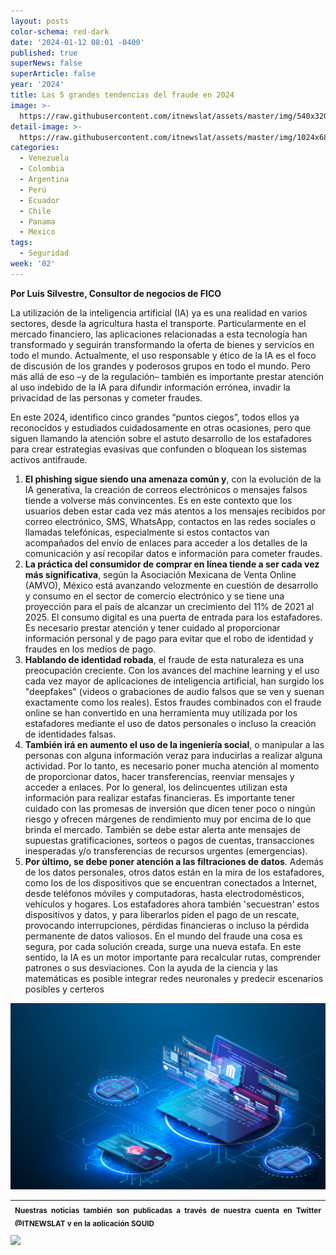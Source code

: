 ```yaml
---
layout: posts
color-schema: red-dark
date: '2024-01-12 08:01 -0400'
published: true
superNews: false
superArticle: false
year: '2024'
title: Las 5 grandes tendencias del fraude en 2024
image: >-
  https://raw.githubusercontent.com/itnewslat/assets/master/img/540x320/finanzas-seguras-p.jpg
detail-image: >-
  https://raw.githubusercontent.com/itnewslat/assets/master/img/1024x680/finanzas-seguras-g.jpg
categories:
  - Venezuela
  - Colombia
  - Argentina
  - Perú
  - Ecuador
  - Chile
  - Panama
  - Mexico
tags:
  - Seguridad
week: '02'
---
```

**Por Luis Silvestre, Consultor de negocios de FICO**

La utilización de la inteligencia artificial (IA) ya es una realidad en varios sectores, desde 
la agricultura hasta el transporte. Particularmente en el mercado financiero, las 
aplicaciones relacionadas a esta tecnología han transformado y seguirán transformando 
la oferta de bienes y servicios en todo el mundo. Actualmente, el uso responsable y ético 
de la IA es el foco de discusión de los grandes y poderosos grupos en todo el mundo. 
Pero más allá de eso –y de la regulación– también es importante prestar atención al uso 
indebido de la IA para difundir información errónea, invadir la privacidad de las personas 
y cometer fraudes.

En este 2024, identifico cinco grandes “puntos ciegos”, todos ellos ya reconocidos y 
estudiados cuidadosamente en otras ocasiones, pero que siguen llamando la atención 
sobre el astuto desarrollo de los estafadores para crear estrategias evasivas que 
confunden o bloquean los sistemas activos antifraude.

1. **El phishing sigue siendo una amenaza común y**, con la evolución de la IA 
generativa, la creación de correos electrónicos o mensajes falsos tiende a 
volverse más convincentes. Es en este contexto que los usuarios deben estar 
cada vez más atentos a los mensajes recibidos por correo electrónico, SMS, 
WhatsApp, contactos en las redes sociales o llamadas telefónicas, 
especialmente si estos contactos van acompañados del envío de enlaces para 
acceder a los detalles de la comunicación y así recopilar datos e información 
para cometer fraudes.
2. **La práctica del consumidor de comprar en línea tiende a ser cada vez más significativa**, según la Asociación Mexicana de Venta Online (AMVO), México 
está avanzando velozmente en cuestión de desarrollo y consumo en el sector de 
comercio electrónico y se tiene una proyección para el país de alcanzar un 
crecimiento del 11% de 2021 al 2025. El consumo digital es una puerta de 
entrada para los estafadores. Es necesario prestar atención y tener cuidado al 
proporcionar información personal y de pago para evitar que el robo de identidad 
y fraudes en los medios de pago.
3. **Hablando de identidad robada**, el fraude de esta naturaleza es una 
preocupación creciente. Con los avances del machine learning y el uso cada vez 
mayor de aplicaciones de inteligencia artificial, han surgido los "deepfakes"
(videos o grabaciones de audio falsos que se ven y suenan exactamente como 
los reales). Estos fraudes combinados con el fraude online se han convertido en 
una herramienta muy utilizada por los estafadores mediante el uso de datos 
personales o incluso la creación de identidades falsas.
4. **También irá en aumento el uso de la ingeniería social**, o manipular a las 
personas con alguna información veraz para inducirlas a realizar alguna 
actividad. Por lo tanto, es necesario poner mucha atención al momento de 
proporcionar datos, hacer transferencias, reenviar mensajes y acceder a 
enlaces. Por lo general, los delincuentes utilizan esta información para realizar 
estafas financieras. Es importante tener cuidado con las promesas de inversión 
que dicen tener poco o ningún riesgo y ofrecen márgenes de rendimiento muy 
por encima de lo que brinda el mercado. También se debe estar alerta ante 
mensajes de supuestas gratificaciones, sorteos o pagos de cuentas, 
transacciones inesperadas y/o transferencias de recursos urgentes 
(emergencias).
5. **Por último, se debe poner atención a las filtraciones de datos**. Además de los 
datos personales, otros datos están en la mira de los estafadores, como los de 
los dispositivos que se encuentran conectados a Internet, desde teléfonos 
móviles y computadoras, hasta electrodomésticos, vehículos y hogares. Los 
estafadores ahora también 'secuestran' estos dispositivos y datos, y para 
liberarlos piden el pago de un rescate, provocando interrupciones, pérdidas 
financieras o incluso la pérdida permanente de datos valiosos.
En el mundo del fraude una cosa es segura, por cada solución creada, surge una nueva 
estafa. En este sentido, la IA es un motor importante para recalcular rutas, comprender 
patrones o sus desviaciones. Con la ayuda de la ciencia y las matemáticas es posible
integrar redes neuronales y predecir escenarios posibles y certeros

![](https://raw.githubusercontent.com/itnewslat/assets/master/img/540x320/finanzas-seguras-p.jpg)

<table style="height: 42px;" width="569">
<tbody>
<tr>
<td style="text-align: justify;"><sub><strong>Nuestras noticias también son publicadas a través de nuestra cuenta en Twitter <a href="https://twitter.com/itnewslat?lang=es">@ITNEWSLAT</a> y en la aplicación <a href="https://squidapp.co/en/">SQUID</a></strong></sub></td>
</tr>
</tbody>
</table>

<img src="https://tracker.metricool.com/c3po.jpg?hash=56f88a41e39ab42c063cc51676587a04"/>